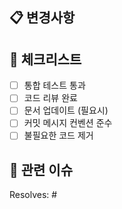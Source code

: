 ## 📋 변경사항
<!-- 이 PR에서 변경된 내용을 설명해주세요 -->

## 📝 체크리스트
- [ ] 통합 테스트 통과
- [ ] 코드 리뷰 완료
- [ ] 문서 업데이트 (필요시)
- [ ] 커밋 메시지 컨벤션 준수
- [ ] 불필요한 코드 제거

## 🔗 관련 이슈
<!-- 관련된 이슈 번호를 입력해주세요 -->
Resolves: #
